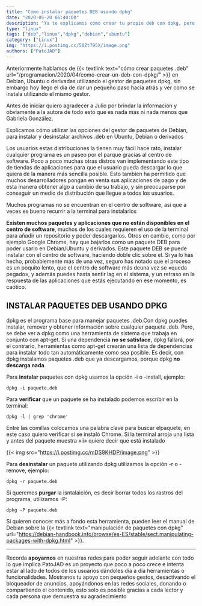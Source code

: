 ```yaml
---
title: "Cómo instalar paquetes DEB usando dpkg"
date: "2020-05-20 06:40:00"
description: "Ya te explicamos cómo crear tu propio deb con dpkg, pero nos falto explicar como instalarlo, ya no tenes mas dudas asi se instala un deb con dpkg."
type: "linux"
tags: ["deb","linux","dpkg","debian","ubuntu"]
category: ["Linux"]
img: "https://i.postimg.cc/50Zt795X/image.png"
authors: ["PatoJAD"]
---
```


Anteriormente hablamos de {{< textlink text="cómo crear paquetes .deb" url="/programacion/2020/04/como-crear-un-deb-con-dpkg/" >}} en Debian, Ubuntu o derivadas utilizando el gestor de paquetes dpkg, sin embargo hoy llego el dia de dar un pequeño paso hacia atrás y ver como se instala utilizando el mismo gestor.

Antes de iniciar quiero agradecer a Julio por brindar la información y obviamente a la autora de todo esto que es nada más ni nada menos que Gabriela González.



Explicamos cómo utilizar las opciones del gestor de paquetes de Debian, para instalar y desinstalar archivos .deb en Ubuntu, Debian o derivados

Los usuarios estas distribuciones la tienen muy fácil  hace rato, instalar cualquier programa es un paseo por el  parque gracias al centro de software. Poco a poco muchas  otras distros van implementando este tipo de tiendas de  aplicaciones para que el usuario pueda descargar lo que  quiera de la manera más sencilla posible. Esto también ha  permitido que muchos desarrolladores pongan en venta sus  aplicaciones de pago y de esta manera obtener algo a cambio de su trabajo, y sin preocuparse por conseguir un medio de  distribución que llegue a todos los usuarios.

Muchos programas no se encuentran en el centro de software, así que a veces es bueno recurrir a la terminal para instalarlos

**Existen muchos paquetes y aplicaciones que no están disponibles en el centro de software**, muchos de los cuales requieren el uso de la terminal para añadir un repositorio y poder descargarlos. Otros en cambio, como por ejemplo Google Chrome, hay que bajarlos como un paquete DEB para poder usarlo en Debian/Ubuntu y derivados. Este paquete DEB se puede instalar con el centro de software, haciendo doble clic sobre el. Si ya lo has hecho, probablemente más de una vez, seguro has notado que el proceso es un poquito lento, que el centro de software más deuna vez se «queda pegado», y además puedes hasta sentir lag en el sistema, y un retraso en la respuesta de las aplicaciones que estás ejecutando en ese momento, es caótico.




## INSTALAR PAQUETES DEB USANDO DPKG



dpkg es el programa base para manejar paquetes .deb.Con dpkg puedes instalar, remover y obtener información sobre cualquier paquete .deb. Pero, se debe ver a dpkg como una herramienta de sistema que trabaja en conjunto con apt-get. Si una dependencia **no se satisface**, dpkg fallará, por el contrario, herramientas como apt-get crearán una lista de dependencias para instalar todo tan automáticamente como sea posible. Es decir, con dpkg instalamos paquetes .deb que ya descargamos, porque dpkg **no descarga nada**.

Para **instalar** paquetes con dpkg usamos la opción -i o -install, ejemplo:



    dpkg -i paquete.deb



Para **verificar** que un paquete se ha instalado podemos escribir en la terminal:



    dpkg -l | grep 'chrome'



Entre las comillas colocamos una palabra clave para buscar elpaquete, en este caso quiero verificar si se instaló Chrome. Si la terminal arroja una lista y antes del paquete muestra «ii» quiere decir que está instalado


{{< img src="https://i.postimg.cc/mDS9KHDP/image.png" >}}


Para **desinstalar** un paquete utilizando dpkg utilizamos la opción -r o -remove, ejemplo:



    dpkg -r paquete.deb



Si queremos **purgar** la isntalaición, es decir borrar todos los rastros del programa, utilizamos -P:



    dpkg -P paquete.deb



Si quieren conocer más a fondo esta herramienta, pueden leer el manual de Debian sobre la {{< textlink text="manipulación de paquetes con dpkg" url="https://debian-handbook.info/browse/es-ES/stable/sect.manipulating-packages-with-dpkg.html" >}}.



---



Recorda **apoyarnos** en nuestras redes para poder seguir adelante con todo lo que implica PatoJAD es un proyecto que poco a poco crece e intenta estar al lado de todos de los usuarios dándoles dia a dia herramientas o funcionalidades. Mostranos tu apoyo con pequeños gestos, desactivando el bloqueador de anuncios, apoyándonos en las redes sociales, donando o compartiendo el contenido, esto solo es posible gracias a cada lector y cada persona que demuestra su agradecimiento
